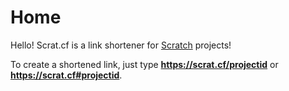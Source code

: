 # Home

Hello! Scrat.cf is a link shortener for [Scratch](https://scratch.mit.edu) projects!

To create a shortened link, just type **https://scrat.cf/projectid** or **https://scrat.cf#projectid**.

<script>
  if (isNaN(Number(location.hash.slice(1))) || location.hash.slice(1).length !== 9) {} else {
    location.href = `//scratch.mit.edu/projects/${location.hash.slice(1)}`;
  }
</script>
